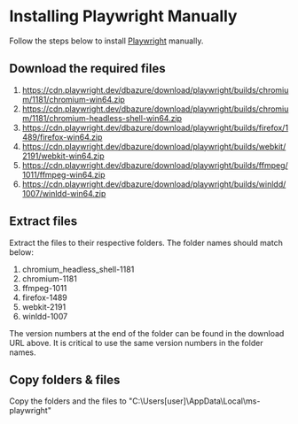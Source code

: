 # Installing Playwright Manually
Follow the steps below to install [Playwright](https://playwright.dev/) manually.

## Download the required files
1. https://cdn.playwright.dev/dbazure/download/playwright/builds/chromium/1181/chromium-win64.zip
2. https://cdn.playwright.dev/dbazure/download/playwright/builds/chromium/1181/chromium-headless-shell-win64.zip
3. https://cdn.playwright.dev/dbazure/download/playwright/builds/firefox/1489/firefox-win64.zip
4. https://cdn.playwright.dev/dbazure/download/playwright/builds/webkit/2191/webkit-win64.zip
5. https://cdn.playwright.dev/dbazure/download/playwright/builds/ffmpeg/1011/ffmpeg-win64.zip
6. https://cdn.playwright.dev/dbazure/download/playwright/builds/winldd/1007/winldd-win64.zip

## Extract files
Extract the files to their respective folders. The folder names should match below:
1. chromium_headless_shell-1181
2. chromium-1181
3. ffmpeg-1011
4. firefox-1489
5. webkit-2191
6. winldd-1007

The version numbers at the end of the folder can be found in the download URL above. It is critical to use the same version numbers in the folder names.

## Copy folders & files
Copy the folders and the files to "C:\Users\[user]\AppData\Local\ms-playwright"
